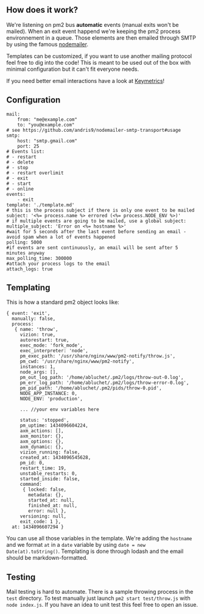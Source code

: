 ## How does it work?

We're listening on pm2 bus **automatic** events (manual exits won't be mailed). When an exit event happend we're keeping the pm2 process environnement in a queue. Those elements are then emailed through SMTP by using the famous [nodemailer](https://github.com/nodemailer/nodemailer).

Templates can be customized, if you want to use another mailing protocol feel free to dig into the code! This is meant to be used out of the box with minimal configuration but it can't fit everyone needs.

If you need better email interactions have a look at [Keymetrics](https://keymetrics.io/)!

## Configuration

```
mail:
    from: "me@example.com"
    to: "you@example.com"
# see https://github.com/andris9/nodemailer-smtp-transport#usage
smtp:
    host: "smtp.gmail.com"
    port: 25
# Events list:
# - restart
# - delete
# - stop
# - restart overlimit
# - exit
# - start
# - online
events:
    - exit
template: './template.md'
# this is the process subject if there is only one event to be mailed
subject: '<%= process.name %> errored (<%= process.NODE_ENV %>)'
# if multiple events are going to be mailed, use a global subject:
multiple_subject: 'Error on <%= hostname %>'
#wait for 5 seconds after the last event before sending an email - avoid spam when a lot of events happened
polling: 5000 
#if events are sent continuously, an email will be sent after 5 minutes anyway
max_polling_time: 300000
#attach your process logs to the email
attach_logs: true 
```

## Templating

This is how a standard pm2 object looks like:

```
{ event: 'exit',
  manually: false,
  process:
   { name: 'throw',
     vizion: true,
     autorestart: true,
     exec_mode: 'fork_mode',
     exec_interpreter: 'node',
     pm_exec_path: '/usr/share/nginx/www/pm2-notify/throw.js',
     pm_cwd: '/usr/share/nginx/www/pm2-notify',
     instances: 1,
     node_args: [],
     pm_out_log_path: '/home/abluchet/.pm2/logs/throw-out-0.log',
     pm_err_log_path: '/home/abluchet/.pm2/logs/throw-error-0.log',
     pm_pid_path: '/home/abluchet/.pm2/pids/throw-0.pid',
     NODE_APP_INSTANCE: 0,
     NODE_ENV: 'production',

     ... //your env variables here

     status: 'stopped',
     pm_uptime: 1434096604224,
     axm_actions: [],
     axm_monitor: {},
     axm_options: {},
     axm_dynamic: {},
     vizion_running: false,
     created_at: 1434096545628,
     pm_id: 0,
     restart_time: 19,
     unstable_restarts: 0,
     started_inside: false,
     command:
      { locked: false,
        metadata: {},
        started_at: null,
        finished_at: null,
        error: null },
     versioning: null,
     exit_code: 1 },
  at: 1434096607294 }
```

You can use all those variables in the template. We're adding the `hostname` and we format `at` in a `date` variable by using `date = new Date(at).toString()`.
Templating is done through lodash and the email should be markdown-formatted.

## Testing

Mail testing is hard to automate. There is a sample throwing process in the `test` directory. To test manually just launch `pm2 start test/throw.js` with `node index.js`.
If you have an idea to unit test this feel free to open an issue.
